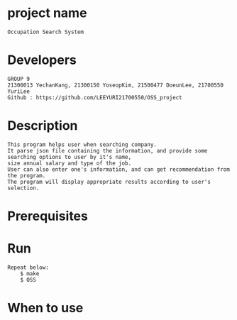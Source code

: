 # project name
	Occupation Search System

# Developers
	GROUP 9
	21300013 YechanKang, 21300150 YoseopKim, 21500477 DoeunLee, 21700550 YuriLee
	Github : https://github.com/LEEYURI21700550/OSS_project

# Description
	This program helps user when searching company. 
	It parse json file containing the information, and provide some searching options to user by it's name, 
	size annual salary and type of the job. 
	User can also enter one's information, and can get recommendation from the program. 
	The program will display appropriate results according to user's selection.

# Prerequisites
	

# Run
	Repeat below: 
		$ make
		$ OSS
# When to use
	


